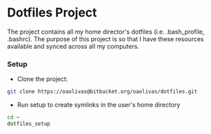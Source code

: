 # Dotfiles Project #

The project contains all my home director's dotfiles (i.e. .bash_profile, .bashrc). The purpose of this project is so that I have these resources available and synced across all my computers.

### Setup ###

* Clone the project:
```bash
git clone https://oaolivas@bitbucket.org/oaolivas/dotfiles.git
```

* Run setup to create symlinks in the user's home directory
```bash
cd ~
dotfiles_setup
```